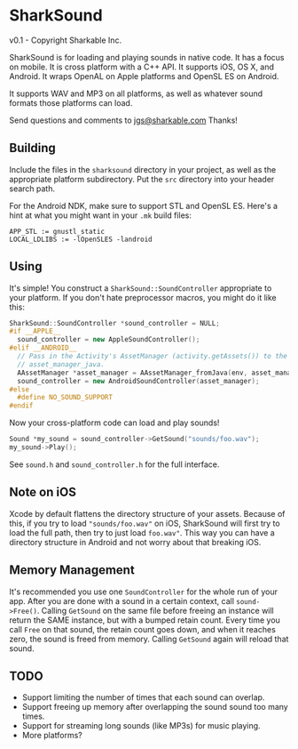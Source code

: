 SharkSound
==========
v0.1 - Copyright Sharkable Inc.

SharkSound is for loading and playing sounds in native code. It has a focus on mobile. It is cross
platform with a C++ API. It supports iOS, OS X, and Android. It wraps OpenAL on Apple platforms and
OpenSL ES on Android.

It supports WAV and MP3 on all platforms, as well as whatever sound formats those platforms can
load.

Send questions and comments to jgs@sharkable.com
Thanks!

Building
--------

Include the files in the `sharksound` directory in your project, as well as the appropriate platform
subdirectory. Put the `src` directory into your header search path.

For the Android NDK, make sure to support STL and OpenSL ES. Here's a hint at what you might want in
your `.mk` build files:
```
APP_STL := gnustl_static
LOCAL_LDLIBS := -lOpenSLES -landroid
```

Using
-----

It's simple! You construct a `SharkSound::SoundController` appropriate to your platform. If you
don't hate preprocessor macros, you might do it like this:

```cpp
SharkSound::SoundController *sound_controller = NULL;
#if __APPLE__
  sound_controller = new AppleSoundController();
#elif __ANDROID__
  // Pass in the Activity's AssetManager (activity.getAssets()) to the native code as
  // asset_manager_java.
  AAssetManager *asset_manager = AAssetManager_fromJava(env, asset_manager_java);  
  sound_controller = new AndroidSoundController(asset_manager);
#else
  #define NO_SOUND_SUPPORT
#endif
```

Now your cross-platform code can load and play sounds!

```cpp
Sound *my_sound = sound_controller->GetSound("sounds/foo.wav");
my_sound->Play();
```

See `sound.h` and `sound_controller.h` for the full interface.

Note on iOS
-----------

Xcode by default flattens the directory structure of your assets. Because of this, if you try to
load `"sounds/foo.wav"` on iOS, SharkSound will first try to load the full path, then try to just
load `foo.wav"`. This way you can have a directory structure in Android and not worry about that
breaking iOS.

Memory Management
-----------------

It's recommended you use one `SoundController` for the whole run of your app.
After you are done with a sound in a certain context, call `sound->Free()`.
Calling `GetSound` on the same file before freeing an instance will return the SAME instance,
but with a bumped retain count. Every time you call `Free` on that sound, the retain count goes
down, and when it reaches zero, the sound is freed from memory. Calling `GetSound` again will reload
that sound.

TODO
----
- Support limiting the number of times that each sound can overlap.
- Support freeing up memory after overlapping the sound sound too many times.
- Support for streaming long sounds (like MP3s) for music playing.
- More platforms?
